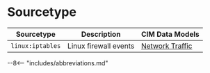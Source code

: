 # Sourcetype

Sourcetype | Description | CIM Data Models
----------- | ----------- | ---------------
`linux:iptables` | Linux firewall events | [Network Traffic](https://docs.splunk.com/Documentation/CIM/latest/User/NetworkTraffic)

--8<-- "includes/abbreviations.md"